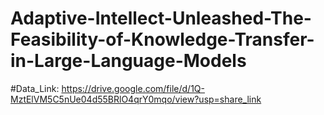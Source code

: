 # Adaptive-Intellect-Unleashed-The-Feasibility-of-Knowledge-Transfer-in-Large-Language-Models
#Data_Link: https://drive.google.com/file/d/1Q-MztElVM5C5nUe04d55BRlO4qrY0mqo/view?usp=share_link
